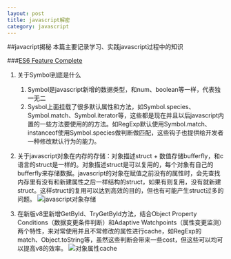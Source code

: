 ```yaml
---
layout: post
title: javascript解密
category: javascript
---
```


##javacript揭秘
本篇主要记录学习、实践javascript过程中的知识

<!-- break -->

###[ES6 Feature Complete](https://zhuanlan.zhihu.com/p/21543787)
1. 关于Symbol到底是什么
	1. Symbol是javascript新增的数据类型，和num、boolean等一样，代表独一无二
	2. Sysbol上面挂载了很多默认属性和方法，如Symbol.species、Symbol.match、Symbol.iterator等，这些都是现在并且以后javascript内置的一些方法要使用的的方法。如RegExp默认使用Symbol.match、instanceof使用Symbol.species做判断做匹配，这些钩子也提供给开发者一种修改默认行为的能力。

2. 关于javascript对象在内存的存储：对象描述struct + 数值存储bufferfly，和c语言的struct是一样的。对象描述struct是可以复用的，每个对象有自己的bufferfly来存储数据。javascript的对象在赋值之前没有的属性时，会先查找内存里有没有和新建属性之后一样结构的struct，如果有则复用，没有就新建struct。这样struct的复用可以达到高效的目的，但也有可能产生struct过多的问题。
![javascript对象存储](https://webkit.org/wp-content/uploads/Figure-3.png)

3. 在新版v8里新增GetById、TryGetById方法，结合Object Property Conditions（数据变更条件判断）和Adaptive Watchpoints（属性变更监测）两个特性，来对常使用并且不常修改的属性进行cache，如RegExp的match、Object.toString等，虽然这些判断会带来一些cost，但这些可以均可以提高v8的效率。
![对象属性cache](https://webkit.org/wp-content/uploads/Figure-7-2.png)
